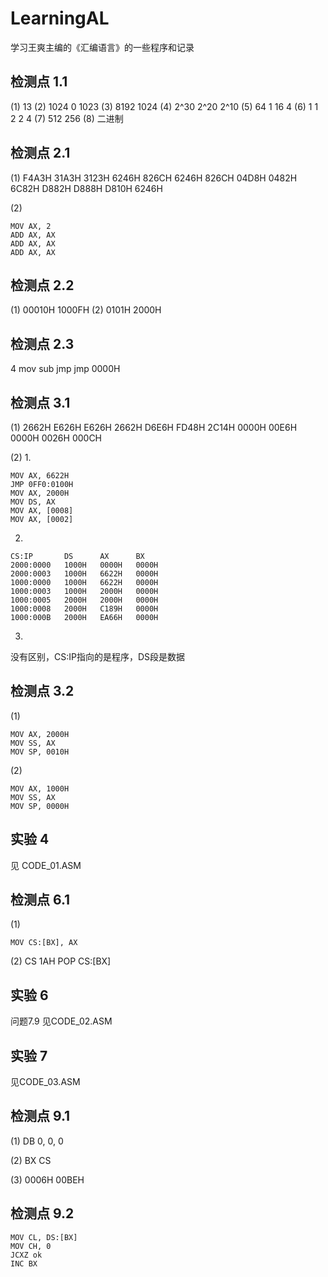 # LearningAL
学习王爽主编的《汇编语言》的一些程序和记录
## 检测点 1.1
(1) 13 (2) 1024 0 1023 (3) 8192 1024 (4) 2^30 2^20 2^10 (5) 64 1 16 4 (6) 1 1 2 2 4 (7) 512 256 (8) 二进制
## 检测点 2.1
(1) F4A3H 31A3H 3123H 6246H 826CH 6246H 826CH 04D8H 0482H 6C82H D882H D888H D810H 6246H

(2) 
```
MOV AX, 2
ADD AX, AX
ADD AX, AX
ADD AX, AX
```
## 检测点 2.2
(1) 00010H 1000FH (2) 0101H 2000H
## 检测点 2.3
4 mov sub jmp jmp 0000H
## 检测点 3.1
(1) 2662H E626H E626H 2662H D6E6H FD48H 2C14H 0000H 00E6H 0000H 0026H 000CH

(2) 
1.
```
MOV AX, 6622H
JMP 0FF0:0100H
MOV AX, 2000H
MOV DS, AX
MOV AX, [0008]
MOV AX, [0002]
```
2.
```
CS:IP       DS      AX      BX
2000:0000   1000H   0000H   0000H
2000:0003   1000H   6622H   0000H
1000:0000   1000H   6622H   0000H
1000:0003   1000H   2000H   0000H
1000:0005   2000H   2000H   0000H
1000:0008   2000H   C189H   0000H
1000:000B   2000H   EA66H   0000H
```

3.
没有区别，CS:IP指向的是程序，DS段是数据

## 检测点 3.2
(1)
```
MOV AX, 2000H
MOV SS, AX
MOV SP, 0010H
```
(2)
```
MOV AX, 1000H
MOV SS, AX
MOV SP, 0000H
```
## 实验 4
见 CODE_01.ASM
## 检测点 6.1
(1) 
```
MOV CS:[BX], AX
```
(2)
CS 1AH POP CS:[BX]
## 实验 6
问题7.9 见CODE_02.ASM
## 实验 7
见CODE_03.ASM
## 检测点 9.1
(1) DB 0, 0, 0

(2) BX CS

(3) 0006H 00BEH
## 检测点 9.2
```
MOV CL, DS:[BX]
MOV CH, 0
JCXZ ok
INC BX
```
